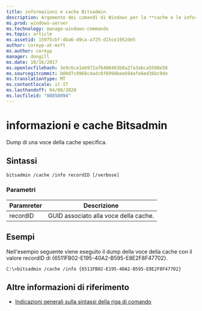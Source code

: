 ```yaml
---
title: informazioni e cache Bitsadmin
description: Argomento dei comandi di Windows per la **cache e le informazioni di Bitsadmin**, che consente di scaricare una voce della cache specifica.
ms.prod: windows-server
ms.technology: manage-windows-commands
ms.topic: article
ms.assetid: 15975cbf-dba6-49ca-a725-d15ce1952de5
author: coreyp-at-msft
ms.author: coreyp
manager: dongill
ms.date: 10/16/2017
ms.openlocfilehash: 3e9c6ce1eb972a76408483b8a27a3abca5500e56
ms.sourcegitcommit: b00d7c8968c4adc8f699dbee694afe6ed36bc9de
ms.translationtype: MT
ms.contentlocale: it-IT
ms.lasthandoff: 04/08/2020
ms.locfileid: "80850894"
---
```

# <a name="bitsadmin-cache-and-info"></a>informazioni e cache Bitsadmin

Dump di una voce della cache specifica.

## <a name="syntax"></a>Sintassi

```
bitsadmin /cache /info recordID [/verbose]
```

### <a name="parameters"></a>Parametri

| Paramreter | Descrizione |
| -------------- | -------------- |
| recordID | GUID associato alla voce della cache. |

## <a name="examples"></a><a name=BKMK_examples></a>Esempi

Nell'esempio seguente viene eseguito il dump della voce della cache con il valore recordID di {6511FB02-E195-40A2-B595-E8E2F8F47702}.

```
C:\>bitsadmin /cache /info {6511FB02-E195-40A2-B595-E8E2F8F47702}
```

## <a name="additional-references"></a>Altre informazioni di riferimento

- [Indicazioni generali sulla sintassi della riga di comando](command-line-syntax-key.md)